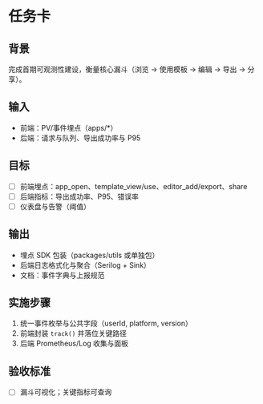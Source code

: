 # 任务卡

## 背景
完成首期可观测性建设，衡量核心漏斗（浏览 → 使用模板 → 编辑 → 导出 → 分享）。

## 输入
- 前端：PV/事件埋点（apps/*）
- 后端：请求与队列、导出成功率与 P95

## 目标
- [ ] 前端埋点：app_open、template_view/use、editor_add/export、share
- [ ] 后端指标：导出成功率、P95、错误率
- [ ] 仪表盘与告警（阈值）

## 输出
- 埋点 SDK 包装（packages/utils 或单独包）
- 后端日志格式化与聚合（Serilog + Sink）
- 文档：事件字典与上报规范

## 实施步骤
1. 统一事件枚举与公共字段（userId, platform, version）
2. 前端封装 `track()` 并落位关键路径
3. 后端 Prometheus/Log 收集与面板

## 验收标准
- [ ] 漏斗可视化；关键指标可查询
